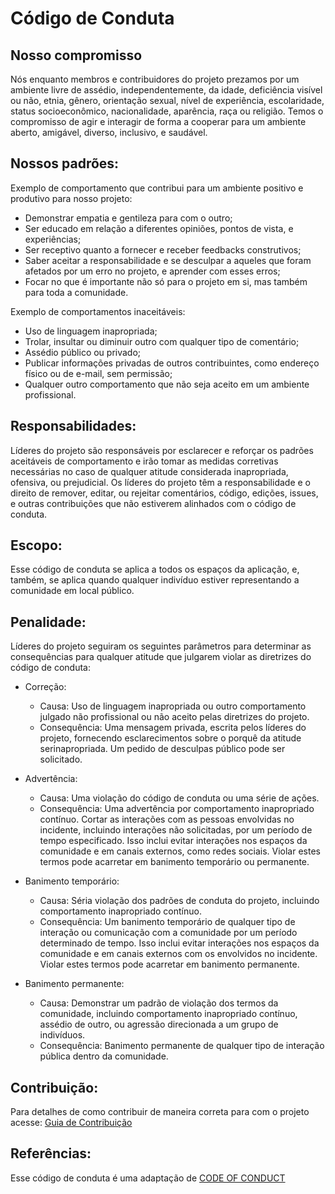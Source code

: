 # Código de Conduta 


## Nosso compromisso <!-- omit in toc -->
  Nós enquanto membros e contribuidores do projeto prezamos por um ambiente livre de assédio, independentemente, da idade, deficiência visível ou não, etnia, gênero, 
orientação sexual, nível de experiência, escolaridade, status socioeconômico, nacionalidade, aparência, raça ou religião.
  Temos o compromisso de agir e interagir de forma a cooperar para um ambiente aberto, amigável, diverso, inclusivo, e saudável.
  
  
## Nossos padrões:

  Exemplo de comportamento que contribui para um ambiente positivo e produtivo para nosso projeto:
  
  - Demonstrar empatia e gentileza para com o outro;
  - Ser educado em relação a diferentes opiniões, pontos de vista, e experiências;
  - Ser receptivo quanto a fornecer e receber feedbacks construtivos;
  - Saber aceitar a responsabilidade e se desculpar a aqueles que foram afetados por um erro no projeto, e aprender com esses erros;
  - Focar no que é importante não só para o projeto em si, mas também para toda a comunidade.
  
  Exemplo de comportamentos inaceitáveis:
  
  - Uso de linguagem inapropriada;
  - Trolar, insultar ou diminuir outro com qualquer tipo de comentário;
  - Assédio público ou privado;
  - Publicar informações privadas de outros contribuintes, como endereço físico ou de e-mail, sem permissão;
  - Qualquer outro comportamento que não seja aceito em um ambiente profissional.


## Responsabilidades:

  Líderes do projeto são responsáveis por esclarecer e reforçar os padrões aceitáveis de comportamento e irão tomar as medidas corretivas necessárias no caso de 
qualquer atitude considerada inapropriada, ofensiva, ou  prejudicial.
  Os líderes do projeto têm a responsabilidade e o direito de remover, editar, ou rejeitar comentários, código, edições, issues, e outras contribuições que não 
estiverem alinhados com o código de conduta.


## Escopo:

  Esse código de conduta se aplica a todos os espaços da aplicação, e, também, se aplica quando qualquer indivíduo estiver representando a comunidade em local 
público.


## Penalidade:

  Líderes do projeto seguiram os seguintes parâmetros para determinar as consequências para qualquer atitude que julgarem violar as diretrizes do código de conduta:

- Correção:

    - Causa: Uso de linguagem inapropriada ou outro comportamento julgado não profissional ou não aceito pelas diretrizes do projeto.
    - Consequência: Uma mensagem privada, escrita pelos líderes do projeto, fornecendo esclarecimentos sobre o porquê da atitude serinapropriada. Um pedido de
    desculpas público pode ser solicitado.

- Advertência:

    - Causa: Uma violação do código de conduta ou uma série de ações.
    - Consequência: Uma advertência por comportamento inapropriado contínuo. Cortar as interações com as pessoas envolvidas no incidente, incluindo interações não
    solicitadas, por um período de tempo especificado. Isso inclui evitar interações nos espaços da comunidade e em canais externos, como redes sociais. Violar estes
    termos pode acarretar em banimento temporário ou permanente.
    
- Banimento temporário:

    - Causa: Séria violação dos padrões de conduta do projeto, incluindo comportamento inapropriado contínuo.
    - Consequência: Um banimento temporário de qualquer tipo de interação ou comunicação com a comunidade por um período determinado de tempo. Isso inclui evitar
    interações nos espaços da comunidade e em canais externos com os envolvidos no incidente. Violar estes termos pode acarretar em banimento permanente.
    
- Banimento permanente:

    - Causa: Demonstrar um padrão de violação dos termos da comunidade, incluindo comportamento inapropriado contínuo, assédio de outro, ou agressão direcionada a
    um grupo de indivíduos.
    - Consequência: Banimento permanente de qualquer tipo de interação pública dentro da comunidade.


## Contribuição:

  Para detalhes de como contribuir de maneira correta para com o projeto acesse: [Guia de Contribuição](https://github.com/fga-eps-mds/2022-2-FGAtlas/blob/main/Guia_de_Contribu%C3%A7%C3%A3o.md)
  

## Referências:

  Esse código de conduta é uma adaptação de [CODE OF CONDUCT](https://github.com/github/docs/blob/1ebb1fde416f923fddfe8a721451ab148947d9c5/CODE_OF_CONDUCT.md)

 



















